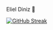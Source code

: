 Eliel Diniz 🤝

[![GitHub Streak](https://streak-stats.demolab.com/?user=Elieldiniz)](https://git.io/streak-stats)
